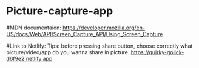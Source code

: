 # Picture-capture-app

#MDN documentaion: 
https://developer.mozilla.org/en-US/docs/Web/API/Screen_Capture_API/Using_Screen_Capture

#Link to Netlify:
Tips: before pressing share button, choose correctly what picture/video/app do you wanna share in picture.
https://quirky-golick-d6f9e2.netlify.app
